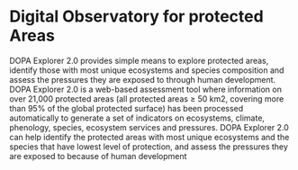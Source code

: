 # Digital Observatory for protected Areas

DOPA Explorer 2.0 provides simple means to explore protected areas, identify those with most unique ecosystems and species composition and assess the pressures they are exposed to through human development. DOPA Explorer 2.0 is a web-based assessment tool where information on over 21,000 protected areas (all protected areas ≥ 50 km2, covering more than 95% of the global protected surface) has been processed automatically to generate a set of indicators on ecosystems, climate, phenology, species, ecosystem services and pressures. DOPA Explorer 2.0 can help identify the protected areas with most unique ecosystems and the species that have lowest level of protection, and assess the pressures they are exposed to because of human development
